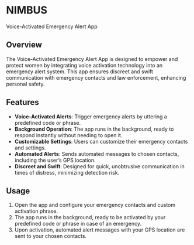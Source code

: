 

# NIMBUS
Voice-Activated Emergency Alert App 


## Overview
The Voice-Activated Emergency Alert App is designed to empower and protect women by integrating voice activation technology into an emergency alert system. This app ensures discreet and swift communication with emergency contacts and law enforcement, enhancing personal safety.

## Features
- **Voice-Activated Alerts**: Trigger emergency alerts by uttering a predefined code or phrase.
- **Background Operation**: The app runs in the background, ready to respond instantly without needing to open it.
- **Customizable Settings**: Users can customize their emergency contacts and settings.
- **Automated Alerts**: Sends automated messages to chosen contacts, including the user’s GPS location.
- **Discreet and Swift**: Designed for quick, unobtrusive communication in times of distress, minimizing detection risk.


## Usage
1. Open the app and configure your emergency contacts and custom activation phrase.
2. The app runs in the background, ready to be activated by your predefined code or phrase in case of an emergency.
3. Upon activation, automated alert messages with your GPS location are sent to your chosen contacts.



